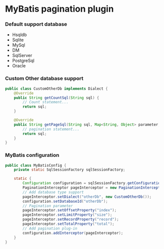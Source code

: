 # MyBatis pagination plugin

### Default support database

- Hsqldb
- Sqlite
- MySql
- DM
- SqlServer
- PostgreSql
- Oracle

### Custom Other database support

```java
public class CustomOtherDb implements Dialect {
    @Override
    public String getCountSql(String sql) {
        // Count statement...
        return sql;
    }

    @Override
    public String getPageSql(String sql, Map<String, Object> parameter, CacheKey cacheKey) {
        // pagination statement...
        return sql;
    }
}
```

### MyBatis configuration

```java
public class MyBatisConfig {
    private static SqlSessionFactory sqlSessionFactory;

    static {
        Configuration configuration = sqlSessionFactory.getConfiguration();
        PaginationInterceptor pageInterceptor = new PaginationInterceptor(Pagination.class);
        // Add database type support
        pageInterceptor.setDialect("otherDb", new CustomOtherDb());
        configuration.setDatabaseId("otherDb");
        // Pagination parameter
        pageInterceptor.setOffsetProperty("index");
        pageInterceptor.setLimitProperty("size");
        pageInterceptor.setRecordProperty("record");
        pageInterceptor.setTotalProperty("total");
        // Add pagination plug-in
        configuration.addInterceptor(pageInterceptor);
    }
}
```